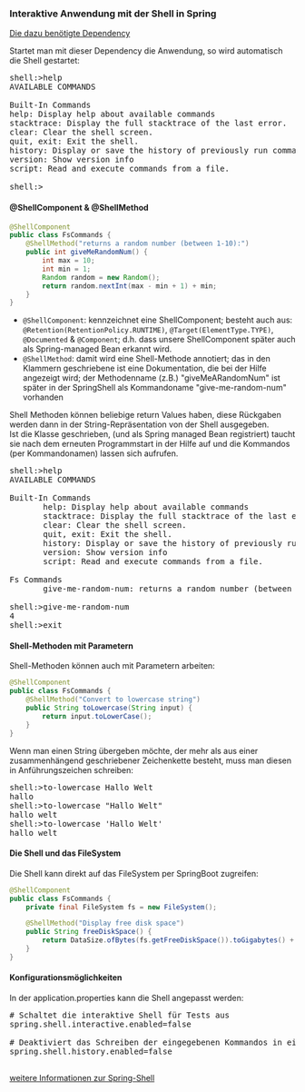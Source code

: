 ### Interaktive Anwendung mit der Shell in Spring

[Die dazu benötigte Dependency](https://mvnrepository.com/artifact/org.springframework.shell/spring-shell-starter/3.1.3)

Startet man mit dieser Dependency die Anwendung, so wird automatisch die Shell gestartet:  
<pre>
shell:>help  
AVAILABLE COMMANDS  
  
Built-In Commands  
help: Display help about available commands  
stacktrace: Display the full stacktrace of the last error.  
clear: Clear the shell screen.  
quit, exit: Exit the shell.  
history: Display or save the history of previously run commands  
version: Show version info  
script: Read and execute commands from a file.  
  
shell:>
</pre>

#### @ShellComponent & @ShellMethod  

```java 
@ShellComponent
public class FsCommands {
    @ShellMethod("returns a random number (between 1-10):")
    public int giveMeRandomNum() {
        int max = 10;
        int min = 1;
        Random random = new Random();
        return random.nextInt(max - min + 1) + min;
    }
}
```

- `@ShellComponent`: kennzeichnet eine ShellComponent; besteht auch aus: `@Retention(RetentionPolicy.RUNTIME)`, `@Target(ElementType.TYPE)`, `@Documented` & `@Component`; d.h. dass unsere ShellComponent später auch als Spring-managed Bean erkannt wird.  
- `@ShellMethod`: damit wird eine Shell-Methode annotiert; das in den Klammern geschriebene ist eine Dokumentation, die bei der Hilfe angezeigt wird; der Methodenname (z.B.) "giveMeARandomNum" ist später in der SpringShell als Kommandoname "give-me-random-num" vorhanden  

Shell Methoden können beliebige return Values haben, diese Rückgaben werden dann in der String-Repräsentation von der Shell ausgegeben.  
Ist die Klasse geschrieben, (und als Spring managed Bean registriert) taucht sie nach dem erneuten Programmstart in der Hilfe auf und die Kommandos (per Kommandonamen) lassen sich aufrufen.  


<pre>
shell:>help
AVAILABLE COMMANDS

Built-In Commands
       help: Display help about available commands
       stacktrace: Display the full stacktrace of the last error.
       clear: Clear the shell screen.
       quit, exit: Exit the shell.
       history: Display or save the history of previously run commands
       version: Show version info
       script: Read and execute commands from a file.

Fs Commands
       give-me-random-num: returns a random number (between 1-10):

shell:>give-me-random-num
4
shell:>exit
</pre>

#### Shell-Methoden mit Parametern

Shell-Methoden können auch mit Parametern arbeiten:  
```java 
@ShellComponent
public class FsCommands {
    @ShellMethod("Convert to lowercase string")
    public String toLowercase(String input) {
        return input.toLowerCase();
    }
}
```
Wenn man einen String übergeben möchte, der mehr als aus einer zusammenhängend geschriebener Zeichenkette besteht, muss man diesen in Anführungszeichen schreiben:  

<pre>
shell:>to-lowercase Hallo Welt
hallo
shell:>to-lowercase "Hallo Welt"
hallo welt
shell:>to-lowercase 'Hallo Welt'
hallo welt
</pre>

#### Die Shell und das FileSystem

Die Shell kann direkt auf das FileSystem per SpringBoot zugreifen: 
```java 
@ShellComponent
public class FsCommands {
    private final FileSystem fs = new FileSystem();

    @ShellMethod("Display free disk space")
    public String freeDiskSpace() {
        return DataSize.ofBytes(fs.getFreeDiskSpace()).toGigabytes() + " GB";
    }
}
```

#### Konfigurationsmöglichkeiten
In der application.properties kann die Shell angepasst werden:
<pre>
# Schaltet die interaktive Shell für Tests aus
spring.shell.interactive.enabled=false

# Deaktiviert das Schreiben der eingegebenen Kommandos in eine Log-Datei
spring.shell.history.enabled=false

</pre>

[weitere Informationen zur Spring-Shell](https://docs.spring.io/spring-shell/docs/3.1.3/docs/index.html)
